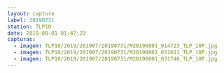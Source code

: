 ```yaml
---
layout: capture
label: 20190731
station: TLP10
date: 2019-08-01 01:47:23
capturas:
  - imagem: TLP10/2019/201907/20190731/M20190801_014723_TLP_10P.jpg
  - imagem: TLP10/2019/201907/20190731/M20190801_031611_TLP_10P.jpg
  - imagem: TLP10/2019/201907/20190731/M20190801_031746_TLP_10P.jpg
---
```

